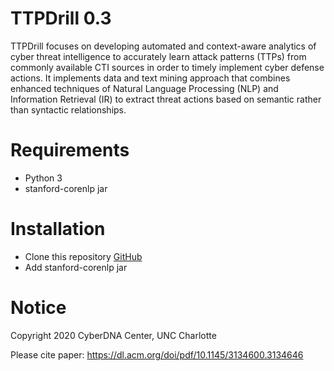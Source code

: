 # TTPDrill 0.3
TTPDrill focuses on developing automated and context-aware analytics of cyber threat intelligence to accurately learn attack patterns (TTPs) from commonly available CTI sources in order to timely implement cyber defense actions. It implements data and text mining approach that combines enhanced techniques of Natural Language Processing (NLP) and Information Retrieval (IR) to extract threat actions based on semantic rather than syntactic relationships. 

# Requirements
* Python 3
* stanford-corenlp jar

# Installation

* Clone this repository
  [GitHub](https://github.com/mpurba1/TTPDrill-0.3.git)  
* Add stanford-corenlp jar

# Notice
Copyright 2020 CyberDNA Center, UNC Charlotte

Please cite paper: https://dl.acm.org/doi/pdf/10.1145/3134600.3134646
